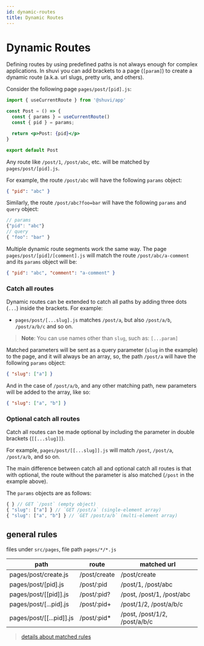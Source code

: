 ```yaml
---
id: dynamic-routes
title: Dynamic Routes
---
```


# Dynamic Routes

Defining routes by using predefined paths is not always enough for complex applications. In shuvi you can add brackets to a page (`[param]`) to create a dynamic route (a.k.a. url slugs, pretty urls, and others).

Consider the following page `pages/post/[pid].js`:

```jsx
import { useCurrentRoute } from '@shuvi/app'

const Post = () => {
  const { params } = useCurrentRoute()
  const { pid } = params;

  return <p>Post: {pid}</p>
}

export default Post
```

Any route like `/post/1`, `/post/abc`, etc. will be matched by `pages/post/[pid].js`. 

For example, the route `/post/abc` will have the following `params` object:

```json
{ "pid": "abc" }
```

Similarly, the route `/post/abc?foo=bar` will have the following `params` and `query` object:

```javascript
// params
{"pid": "abc"}
// query
{ "foo": "bar" }
```

Multiple dynamic route segments work the same way. The page `pages/post/[pid]/[comment].js` will match the route `/post/abc/a-comment` and its `params` object will be:

```json
{ "pid": "abc", "comment": "a-comment" }
```

### Catch all routes

Dynamic routes can be extended to catch all paths by adding three dots (`...`) inside the brackets. For example:

- `pages/post/[...slug].js` matches `/post/a`, but also `/post/a/b`, `/post/a/b/c` and so on.

> **Note**: You can use names other than `slug`, such as: `[...param]`

Matched parameters will be sent as a query parameter (`slug` in the example) to the page, and it will always be an array, so, the path `/post/a` will have the following `params` object:

```json
{ "slug": ["a"] }
```

And in the case of `/post/a/b`, and any other matching path, new parameters will be added to the array, like so:

```json
{ "slug": ["a", "b"] }
```

### Optional catch all routes

Catch all routes can be made optional by including the parameter in double brackets (`[[...slug]]`).

For example, `pages/post/[[...slug]].js` will match `/post`, `/post/a`, `/post/a/b`, and so on.

The main difference between catch all and optional catch all routes is that with optional, the route without the parameter is also matched (`/post` in the example above).

The `params` objects are as follows:

```javascript
{ } // GET `/post` (empty object)
{ "slug": ["a"] } // `GET /post/a` (single-element array)
{ "slug": ["a", "b"] } // `GET /post/a/b` (multi-element array)
```

## general rules

files under `src/pages`, file path `pages/*/*.js`

| path                           | route                    | matched url                              |
| ------------------------------ | ------------------------ | ---------------------------------------- |
| pages/post/create.js           | /post/create             | /post/create                             |
| pages/post/[pid].js            | /post/:pid               | /post/1, /post/abc                       |
| pages/post/[[pid]].js          | /post/:pid?              | /post, /post/1, /post/abc                |
| pages/post/[...pid].js         | /post/:pid+              | /post/1/2, /post/a/b/c                   |
| pages/post/[[...pid]].js       | /post/:pid*              | /post, /post/1/2, /post/a/b/c            |

> [details about matched rules](/docs/guide/features/router-match-rules)
